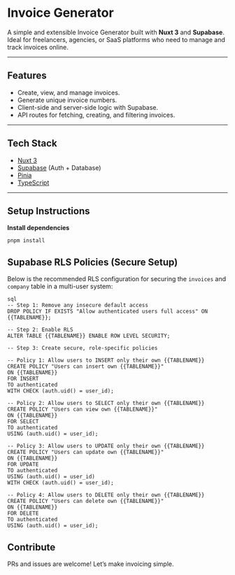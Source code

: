 # Invoice Generator

A simple and extensible Invoice Generator built with **Nuxt 3** and **Supabase**. Ideal for freelancers, agencies, or SaaS platforms who need to manage and track invoices online.

---

## Features

- Create, view, and manage invoices.
- Generate unique invoice numbers.
- Client-side and server-side logic with Supabase.
- API routes for fetching, creating, and filtering invoices.

---

## Tech Stack

- [Nuxt 3](https://nuxt.com)
- [Supabase](https://supabase.com) (Auth + Database)
- [Pinia](https://pinia.vuejs.org/)
- [TypeScript](https://www.typescriptlang.org/)

---

## Setup Instructions

**Install dependencies**
```
pnpm install
```

## Supabase RLS Policies (Secure Setup)

Below is the recommended RLS configuration for securing the `invoices` and `company` table in a multi-user system:

```
sql
-- Step 1: Remove any insecure default access
DROP POLICY IF EXISTS "Allow authenticated users full access" ON {{TABLENAME}};

-- Step 2: Enable RLS
ALTER TABLE {{TABLENAME}} ENABLE ROW LEVEL SECURITY;

-- Step 3: Create secure, role-specific policies

-- Policy 1: Allow users to INSERT only their own {{TABLENAME}}
CREATE POLICY "Users can insert own {{TABLENAME}}" 
ON {{TABLENAME}} 
FOR INSERT 
TO authenticated
WITH CHECK (auth.uid() = user_id);

-- Policy 2: Allow users to SELECT only their own {{TABLENAME}}
CREATE POLICY "Users can view own {{TABLENAME}}" 
ON {{TABLENAME}} 
FOR SELECT 
TO authenticated
USING (auth.uid() = user_id);

-- Policy 3: Allow users to UPDATE only their own {{TABLENAME}}
CREATE POLICY "Users can update own {{TABLENAME}}" 
ON {{TABLENAME}} 
FOR UPDATE 
TO authenticated
USING (auth.uid() = user_id)
WITH CHECK (auth.uid() = user_id);

-- Policy 4: Allow users to DELETE only their own {{TABLENAME}}
CREATE POLICY "Users can delete own {{TABLENAME}}" 
ON {{TABLENAME}} 
FOR DELETE 
TO authenticated
USING (auth.uid() = user_id);
```

## Contribute
PRs and issues are welcome! Let’s make invoicing simple.


